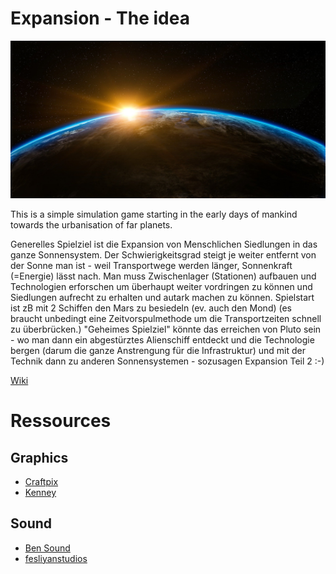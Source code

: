 # Expansion - The idea

![Earth Banner](assets/banner.jpg)

This is a simple simulation game starting in the early days of mankind towards the urbanisation of far planets.

Generelles Spielziel ist die Expansion von Menschlichen Siedlungen in das ganze Sonnensystem. Der Schwierigkeitsgrad steigt je weiter entfernt von der Sonne man ist - weil Transportwege werden länger, Sonnenkraft (=Energie) lässt nach. Man muss Zwischenlager (Stationen) aufbauen und Technologien erforschen um überhaupt weiter vordringen zu können und Siedlungen aufrecht zu erhalten und autark machen zu können. Spielstart ist zB mit 2 Schiffen den Mars zu besiedeln (ev. auch den Mond) (es braucht unbedingt eine Zeitvorspulmethode um die Transportzeiten schnell zu überbrücken.)
"Geheimes Spielziel" könnte das erreichen von Pluto sein - wo man dann ein abgestürztes Alienschiff entdeckt und die Technologie bergen (darum die ganze Anstrengung für die Infrastruktur) und mit der Technik dann zu anderen Sonnensystemen - sozusagen Expansion Teil 2 :-)

[Wiki](https://github.com/jfuerlinger/expansion/wiki)

# Ressources 

## Graphics

- [Craftpix](https://craftpix.net/freebies/)
- [Kenney](https://www.kenney.nl/)

## Sound

- [Ben Sound](https://www.bensound.com/)
- [fesliyanstudios](https://www.fesliyanstudios.com/)

